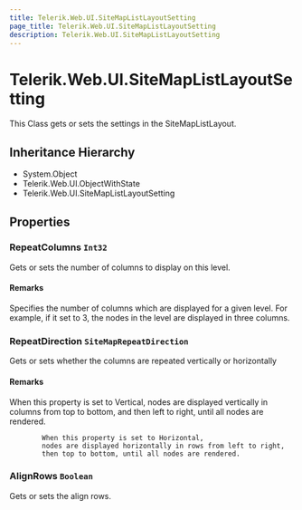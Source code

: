 ```yaml
---
title: Telerik.Web.UI.SiteMapListLayoutSetting
page_title: Telerik.Web.UI.SiteMapListLayoutSetting
description: Telerik.Web.UI.SiteMapListLayoutSetting
---
```


# Telerik.Web.UI.SiteMapListLayoutSetting

This Class gets or sets the settings in the SiteMapListLayout.

## Inheritance Hierarchy

* System.Object
* Telerik.Web.UI.ObjectWithState
* Telerik.Web.UI.SiteMapListLayoutSetting

## Properties

###  RepeatColumns `Int32`

Gets or sets the number of columns to display on this level.

#### Remarks
Specifies the number of columns which are displayed for a given level. For example, 
            if it set to 3, the nodes in the level are displayed in three columns.

###  RepeatDirection `SiteMapRepeatDirection`

Gets or sets whether the columns are repeated vertically or horizontally

#### Remarks
When this property is set to Vertical, 
            nodes are displayed vertically in columns from top to bottom, 
            and then left to right, until all nodes are rendered.
            
            When this property is set to Horizontal,
            nodes are displayed horizontally in rows from left to right, 
            then top to bottom, until all nodes are rendered.

###  AlignRows `Boolean`

Gets or sets the align rows.

